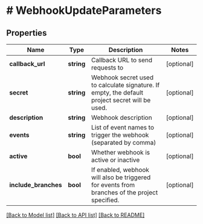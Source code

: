 # # WebhookUpdateParameters

## Properties

Name | Type | Description | Notes
------------ | ------------- | ------------- | -------------
**callback_url** | **string** | Callback URL to send requests to | [optional] 
**secret** | **string** | Webhook secret used to calculate signature. If empty, the default project secret will be used. | [optional] 
**description** | **string** | Webhook description | [optional] 
**events** | **string** | List of event names to trigger the webhook (separated by comma) | [optional] 
**active** | **bool** | Whether webhook is active or inactive | [optional] 
**include_branches** | **bool** | If enabled, webhook will also be triggered for events from branches of the project specified. | [optional] 

[[Back to Model list]](../../README.md#documentation-for-models) [[Back to API list]](../../README.md#documentation-for-api-endpoints) [[Back to README]](../../README.md)


